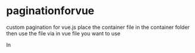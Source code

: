 # paginationforvue
custom pagination for vue.js
place the container file in the container folder 
then use the file via 
in vue file you want to use 

In <script> part write those code 
import the file 
import Pagination from '@/containers/Pagination';
use it in components
components: { Pagination },
And
add this on method
 loadData: function (offset = 0) 
{
  
 }
  
AND
In <template> part copy this code 
<pagination :paginationData=total_rows @pagination="loadData"></pagination>
  
there you need to pass to vaule  
total_rows is number of total data of that table
And
loadData is name of the function that call api to   
